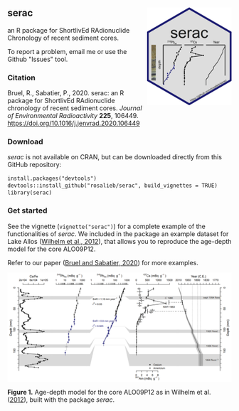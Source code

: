 ## serac <a href="https://github.com/rosalieb/serac" target="_blank"><img src="vignettes/figures/hex-serac.png" align="right" height="220" width="190" ></a>

an R package for ShortlivEd RAdionuclide Chronology of recent sediment cores.

To report a problem, email me or use the Github "Issues" tool.

### Citation

Bruel, R., Sabatier, P., 2020. serac: an R package for ShortlivEd RAdionuclide chronology of recent sediment cores. <i>Journal of Environmental Radioactivity</i> <b>225</b>, 106449. https://doi.org/10.1016/j.jenvrad.2020.106449

### Download

*serac* is not available on CRAN, but can be downloaded directly from this GitHub repository:

```
install.packages("devtools")
devtools::install_github("rosalieb/serac", build_vignettes = TRUE)
library(serac)
```

### Get started

See the vignette (`vignette("serac")`) for a complete example of the functionalities of _serac_. We included in the package an example dataset for Lake Allos ([Wilhelm et al., 2012](https://www.sciencedirect.com/science/article/pii/S0033589412000294)), that allows you to reproduce the age-depth model for the core ALO09P12.

Refer to our paper ([Bruel and Sabatier, 2020](https://doi.org/10.1016/j.jenvrad.2020.106449)) for more examples.

<img src="vignettes/figures/ALO_example.png" align="center">  

**Figure 1.** Age-depth model for the core ALO09P12 as in Wilhelm et al. ([2012](https://www.sciencedirect.com/science/article/pii/S0033589412000294)), built with the package *serac*.


